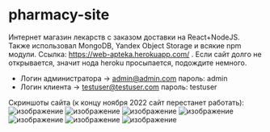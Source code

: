 # pharmacy-site
Интернет магазин лекарств с заказом доставки на React+NodeJS.
Также использовал MongoDB, Yandex Object Storage и всякие npm модули.
Ссылка: https://web-apteka.herokuapp.com/ . Если сайт долго не открывается, значит нода heroku просыпается, подождите немного.
  - Логин администратора -> admin@admin.com пароль: admin
  - Логин клиента -> testuser@testuser.com пароль: testuser
  
  
  
  Скриншоты сайта (к концу ноября 2022 сайт перестанет работать):
![изображение](https://user-images.githubusercontent.com/62185163/201035692-6a0ba83e-0d91-4041-9389-889cd06ffc4f.png)
![изображение](https://user-images.githubusercontent.com/62185163/201035854-04a4d7bc-d3cb-4722-88d5-32347b744c5c.png)
![изображение](https://user-images.githubusercontent.com/62185163/201035896-422ca525-027b-41e2-bd0e-c8c7689abcd4.png)
![изображение](https://user-images.githubusercontent.com/62185163/201036029-3cef363c-fa86-45e6-a9c2-34aa91ca62a2.png)
![изображение](https://user-images.githubusercontent.com/62185163/201036080-45881c39-61cb-4fa8-b8f7-a56bf25c9b29.png)
![изображение](https://user-images.githubusercontent.com/62185163/201036119-cdaa0d61-0235-445c-9d86-dff969e2a01e.png)
![изображение](https://user-images.githubusercontent.com/62185163/201036142-65762c34-073c-4932-99ab-5860efcdc19f.png)

